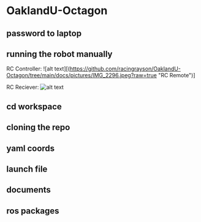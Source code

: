 # OaklandU-Octagon

## password to laptop

## running the robot manually
RC Controller:
![alt text][(https://github.com/racingrayson/OaklandU-Octagon/tree/main/docs/pictures/IMG_2296.jpeg?raw=true "RC Remote")]

RC Reciever:
![alt text](https://github.com/racingrayson/OaklandU-Octagon/tree/main/docs/pictures/IMG_2297.jpeg?raw=true "RC Reciever")


## cd workspace

## cloning the repo
## yaml coords
## launch file
## documents
## ros packages